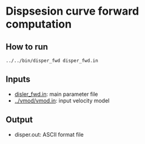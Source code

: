 # Dispsesion curve forward computation


## How to run

`../../bin/disper_fwd disper_fwd.in`

## Inputs
* [disler_fwd.in](https://github.com/akuhara/SEIS_FILO/blob/master/sample/disper_fwd/disper_fwd.in): main parameter file 
* [../vmod/vmod.in](https://github.com/akuhara/SEIS_FILO/blob/master/sample/vmod/vmod.in): input velocity model


## Output 
* disper.out: ASCII format file
